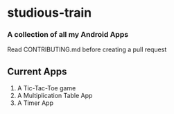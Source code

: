 # studious-train
### A collection of all my Android Apps

Read CONTRIBUTING.md before creating a pull request

## Current Apps

1. A Tic-Tac-Toe game
2. A Multiplication Table App
3. A Timer App
